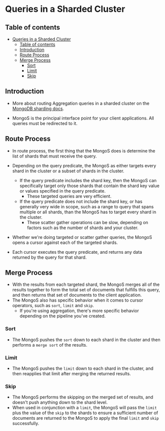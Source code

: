 # Queries in a Sharded Cluster

## Table of contents

- [Queries in a Sharded Cluster](#queries-in-a-sharded-cluster)
  - [Table of contents](#table-of-contents)
  - [Introduction](#introduction)
  - [Route Process](#route-process)
  - [Merge Process](#merge-process)
    - [Sort](#sort)
    - [Limit](#limit)
    - [Skip](#skip)

## Introduction

- More about routing Aggregation queries in a sharded cluster on the [MongoDB sharding docs](https://docs.mongodb.com/manual/core/aggregation-pipeline-sharded-collections/).

- MongoS is the principal interface point for your client applications. All queries must be redirected to it.

## Route Process

- In route process, the first thing that the MongoS does is determine the list of shards that must receive the query.

- Depending on the query predicate, the MongoS as either targets every shard in the cluster or a subset of shards in the cluster.
  - If the query predicate includes the shard key, then the MongoS can specifically target only those shards that contain the shard key value or values specified in the query predicate.
    - These targeted queries are very efficient.
  - If the query predicate does not include the shard key, or has generally very wide in scope, such as a range to query that spans multiple or all shards, than the MongoS has to target every shard in the cluster.
    - These scatter gather operations can be slow, depending on factors such as the number of shards and your cluster.

- Whether we're doing targeted or scatter gather queries, the MongoS opens a cursor against each of the targeted shards.
- Each cursor executes the query predicate, and returns any data returned by the query for that shard.

## Merge Process

- With the results from each targeted shard, the MongoS merges all of the results together to form the total set of documents that fulfills this query, and then returns that set of documents to the client application.
- The MongoS also has specific behavior when it comes to cursor operators, such as `sort`, `limit` and `skip`.
  - If you're using aggregation, there's more specific behavior depending on the pipeline you've created.

### Sort

- The MongoS pushes the `sort` down to each shard in the cluster and then performs a `merge sort` of the results.

### Limit

- The MongoS pushes the `limit` down to each shard in the cluster, and then reapplies that limit after merging the returned results.

### Skip

- The MongoS performs the skipping on the merged set of results, and doesn't push anything down to the shard level.
- When used in conjunction with a `limit`, the MongoS will pass the `limit` plus the value of the `skip` to the shards to ensure a sufficient number of documents are returned to the MongoS to apply the final `limit` and `skip` successfully.
